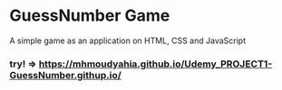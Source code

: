 # GuessNumber Game
A simple game as an application on HTML, CSS and JavaScript

### try! => https://mhmoudyahia.github.io/Udemy_PROJECT1-GuessNumber.githup.io/
